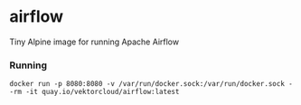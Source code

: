 # airflow
Tiny Alpine image for running Apache Airflow

### Running

    docker run -p 8080:8080 -v /var/run/docker.sock:/var/run/docker.sock --rm -it quay.io/vektorcloud/airflow:latest

